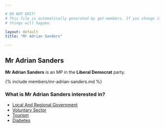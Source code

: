 ```yaml
---

# DO NOT EDIT!
# This file is automatically generated by get-members. If you change it, bad
# things will happen.

layout: default
title: "Mr Adrian Sanders"

---
```


## Mr Adrian Sanders

**Mr Adrian Sanders** is an MP in the **Liberal Democrat** party.

{% include members/mr-adrian-sanders.md %}

### What is Mr Adrian Sanders interested in?


* [Local And Regional Government](/interests/local-and-regional-government.html)
* [Voluntary Sector](/interests/voluntary-sector.html)
* [Tourism](/interests/tourism.html)
* [Diabetes](/interests/diabetes.html)

